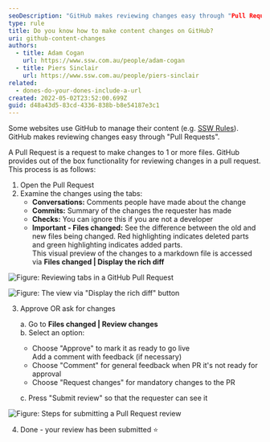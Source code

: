 ```yaml
---
seoDescription: "GitHub makes reviewing changes easy through "Pull Requests". Reviewing a Pull Request involves examining changes using tabs: Conversations, Commits, Checks, and Files changed."
type: rule
title: Do you know how to make content changes on GitHub?
uri: github-content-changes
authors:
  - title: Adam Cogan
    url: https://www.ssw.com.au/people/adam-cogan
  - title: Piers Sinclair
    url: https://www.ssw.com.au/people/piers-sinclair
related:
  - dones-do-your-dones-include-a-url
created: 2022-05-02T23:52:00.699Z
guid: d48a43d5-83cd-4336-838b-b8e54187e3c1
---
```

Some websites use GitHub to manage their content (e.g. [SSW Rules](https://github.com/SSWConsulting/SSW.Rules.Content)). GitHub makes reviewing changes easy through "Pull Requests".

A Pull Request is a request to make changes to 1 or more files. GitHub provides out of the box functionality for reviewing changes in a pull request. This process is as follows:
            
<!--endintro-->

1. Open the Pull Request
2. Examine the changes using the tabs:
    * **Conversations:** Comments people have made about the change
    * **Commits:** Summary of the changes the requester has made
    * **Checks:** You can ignore this if you are not a developer
    * **Important - Files changed:** See the difference between the old and new files being changed. Red highlighting indicates deleted parts and green highlighting indicates added parts.  
  This visual preview of the changes to a markdown file is accessed via **Files changed | Display the rich diff**

![Figure: Reviewing tabs in a GitHub Pull Request](https://user-images.githubusercontent.com/79821522/113648288-bb515b80-96cf-11eb-9f9c-3169e2f64a95.png)

![Figure: The view via "Display the rich diff" button](https://user-images.githubusercontent.com/79821522/113648341-d15f1c00-96cf-11eb-8357-81a79ac0765d.png)

3. Approve OR ask for changes
  
    a. Go to **Files changed | Review changes**  
    b. Select an option: 
   - Choose "Approve" to mark it as ready to go live  
   Add a comment with feedback (if necessary) 
   - Choose "Comment" for general feedback when PR it's not ready for approval  
   - Choose "Request changes" for mandatory changes to the PR

    c. Press "Submit review" so that the requester can see it

![Figure: Steps for submitting a Pull Request review](https://user-images.githubusercontent.com/79821522/113798232-26656580-9796-11eb-92dd-00a4385cac8b.png)

4. Done - your review has been submitted ⭐
